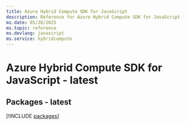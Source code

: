 ```yaml
---
title: Azure Hybrid Compute SDK for JavaScript
description: Reference for Azure Hybrid Compute SDK for JavaScript
ms.date: 05/28/2025
ms.topic: reference
ms.devlang: javascript
ms.service: hybridcompute
---
```

# Azure Hybrid Compute SDK for JavaScript - latest
## Packages - latest
[!INCLUDE [packages](hybrid-compute-index.md)]